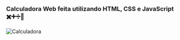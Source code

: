 ### Calculadora Web feita utilizando HTML, CSS e JavaScript ✖️➕➗🔢
![Calculadora](https://user-images.githubusercontent.com/96146165/158256749-58446882-a542-4b23-a928-da5f70726652.png)

